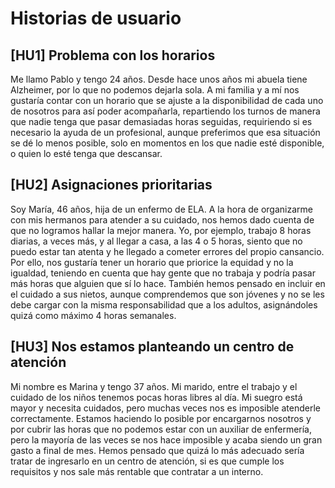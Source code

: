 # Historias de usuario

## [HU1] Problema con los horarios
Me llamo Pablo y tengo 24 años. Desde hace unos años mi abuela tiene Alzheimer, por lo que no podemos dejarla sola. A mi familia y a mí nos gustaría contar con un horario que se ajuste a la disponibilidad de cada uno de nosotros para así poder acompañarla, repartiendo los turnos de manera que nadie tenga que pasar demasiadas horas seguidas, requiriendo si es necesario la ayuda de un profesional, aunque preferimos que esa situación se dé lo menos posible, solo en momentos en los que nadie esté disponible, o quien lo esté tenga que descansar.

## [HU2] Asignaciones prioritarias
Soy María, 46 años, hija de un enfermo de ELA. A la hora de organizarme con mis hermanos para atender a su cuidado, nos hemos dado cuenta de que no logramos hallar la mejor manera. Yo, por ejemplo, trabajo 8 horas diarias, a veces más, y al llegar a casa, a las 4 o 5 horas, siento que no puedo estar tan atenta y he llegado a cometer errores del propio cansancio. Por ello, nos gustaría tener un horario que priorice la equidad y no la igualdad, teniendo en cuenta que hay gente que no trabaja y podría pasar más horas que alguien que sí lo hace. También hemos pensado en incluir en el cuidado a sus nietos, aunque comprendemos que son jóvenes y no se les debe cargar con la misma responsabilidad que a los adultos, asignándoles quizá como máximo 4 horas semanales.

## [HU3] Nos estamos planteando un centro de atención
Mi nombre es Marina y tengo 37 años. Mi marido, entre el trabajo y el cuidado de los niños tenemos pocas horas libres al día. Mi suegro está mayor y necesita cuidados, pero muchas veces nos es imposible atenderle correctamente. Estamos haciendo lo posible por encargarnos nosotros y por cubrir las horas que no podemos estar con un auxiliar de enfermería, pero la mayoría de las veces se nos hace imposible y acaba siendo un gran gasto a final de mes. Hemos pensado que quizá lo más adecuado sería tratar de ingresarlo en un centro de atención, si es que cumple los requisitos y nos sale más rentable que contratar a un interno.
